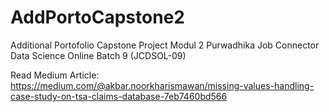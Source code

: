 # AddPortoCapstone2
Additional Portofolio Capstone Project Modul 2 Purwadhika Job Connector Data Science Online Batch 9 (JCDSOL-09)

Read Medium Article:<br>
https://medium.com/@akbar.noorkharismawan/missing-values-handling-case-study-on-tsa-claims-database-7eb7460bd566
